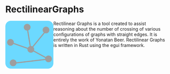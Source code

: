 
# RectilinearGraphs

<img align="left" src="https://github.com/Yonatan-Beer/RectilinearGraphs/blob/main/assets/G256.png?raw=true" alt="RectilinearGraphs logo" width="150" align="right">

Rectilinear Graphs is a tool created to assist reasoning about the number of crossing of various configurations of graphs with straight edges. It is entirely the work of Yonatan Beer. Rectilinear Graphs is written in Rust using the egui framework. 


